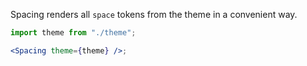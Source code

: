 Spacing renders all `space` tokens from the theme in a convenient way.

```jsx harmony
import theme from "./theme";

<Spacing theme={theme} />;
```
